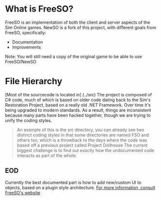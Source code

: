 # What is FreeSO?
FreeSO is an implementation of both the client and server aspects of the Sim Online games.
NewSO is a fork of this project, with different goals from FreeSO, specifically:

* Documentation
* Improvements

Note: You will still need a copy of the original game to be able to use FreeSO/NewSO

# File Hierarchy
[Most of the sourcecode is located in] (../src)
The project is composed of C# code, much of which is based on older code dating back to the Sim's Restoration Project, based on a really old .NET Framework. Over time it's being upgraded to modern standards.
As a result, things are inconsistent because many parts have been hacked together, though we are trying to unify the coding styles.
> An example of this is the src directory, you can already see two distinct coding styles in that some directories are named FSO and others tso, which is a throwback to the days where the code was based off a previous project called Project Dollhouse
The current biggest challenge is to find out exactly how the undocumented code interacts as part of the whole.

## EOD
Currently the best documented part is how to add new/custom UI to objects, based on a plugin style architecture. [For more information, consult FreeSO's website](http://freeso.org/custom-eod-guide/)

